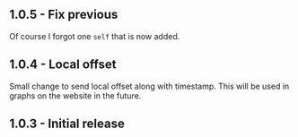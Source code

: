 ## 1.0.5 - Fix previous

Of course I forgot one `self` that is now added.

## 1.0.4 - Local offset

Small change to send local offset along with timestamp. This will be used
in graphs on the website in the future.

## 1.0.3 - Initial release
